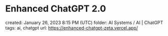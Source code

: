# Enhanced ChatGPT 2.0

created: January 26, 2023 8:15 PM (UTC)
folder: AI Systems / AI | ChatGPT
tags: ai, chatgpt
url: https://enhanced-chatgpt-zeta.vercel.app/
